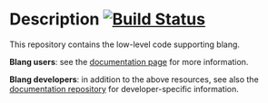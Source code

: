 Description [![Build Status](https://travis-ci.org/UBC-Stat-ML/blangDSL.png?branch=master)](https://travis-ci.org/UBC-Stat-ML/blangDSL) 
===========

This repository contains the low-level code supporting blang. 

**Blang users**: see the [documentation page](https://www.stat.ubc.ca/~bouchard/blang/index.html) for more information.

**Blang developers**: in addition to the above resources, see also the [documentation repository](https://github.com/UBC-Stat-ML/blangDoc) for developer-specific information.